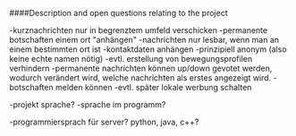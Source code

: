 ####Description and open questions relating to the project

-kurznachrichten nur in begrenztem umfeld verschicken
-permanente botschaften einem ort "anhängen"
-nachrichten nur lesbar, wenn man an einem bestimmten ort ist
-kontaktdaten anhängen
-prinzipiell anonym (also keine echte namen nötig)
-evtl. erstellung von bewegungsprofilen verhindern
-permanente nachrichten können  up/down gevotet werden, wodurch verändert wird, welche nachrichten als erstes angezeigt wird.
-botschaften melden können
-evtl. später lokale werbung schalten

-projekt sprache?
-sprache im programm?

-programmiersprach für server? python, java, c++?
